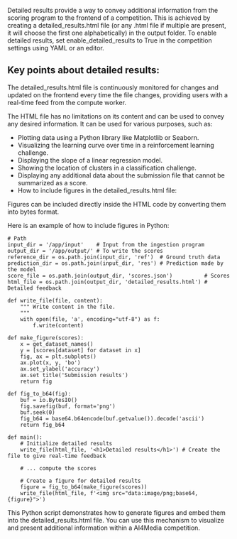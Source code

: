 Detailed results provide a way to convey additional information from the scoring program to the frontend of a competition. This is achieved by creating a detailed_results.html file (or any .html file if multiple are present, it will choose the first one alphabetically) in the output folder. To enable detailed results, set enable_detailed_results to True in the competition settings using YAML or an editor.

## Key points about detailed results:

The detailed_results.html file is continuously monitored for changes and updated on the frontend every time the file changes, providing users with a real-time feed from the compute worker.

The HTML file has no limitations on its content and can be used to convey any desired information. It can be used for various purposes, such as:
- Plotting data using a Python library like Matplotlib or Seaborn.
- Visualizing the learning curve over time in a reinforcement learning challenge.
- Displaying the slope of a linear regression model.
- Showing the location of clusters in a classification challenge.
- Displaying any additional data about the submission file that cannot be summarized as a score.
- How to include figures in the detailed_results.html file:

Figures can be included directly inside the HTML code by converting them into bytes format.

Here is an example of how to include figures in Python:

```
# Path
input_dir = '/app/input'    # Input from the ingestion program
output_dir = '/app/output/' # To write the scores
reference_dir = os.path.join(input_dir, 'ref')  # Ground truth data
prediction_dir = os.path.join(input_dir, 'res') # Prediction made by the model
score_file = os.path.join(output_dir, 'scores.json')          # Scores
html_file = os.path.join(output_dir, 'detailed_results.html') # Detailed feedback

def write_file(file, content):
    """ Write content in the file.
    """
    with open(file, 'a', encoding="utf-8") as f:
        f.write(content)

def make_figure(scores):
    x = get_dataset_names()
    y = [scores[dataset] for dataset in x]
    fig, ax = plt.subplots()
    ax.plot(x, y, 'bo')
    ax.set_ylabel('accuracy')
    ax.set title('Submission results')
    return fig

def fig_to_b64(fig):
    buf = io.BytesIO()
    fig.savefig(buf, format='png')
    buf.seek(0)
    fig_b64 = base64.b64encode(buf.getvalue()).decode('ascii')
    return fig_b64

def main():
    # Initialize detailed results
    write_file(html_file, '<h1>Detailed results</h1>') # Create the file to give real-time feedback

    # ... compute the scores

    # Create a figure for detailed results
    figure = fig_to_b64(make_figure(scores))
    write_file(html_file, f'<img src="data:image/png;base64,{figure}">')
```
This Python script demonstrates how to generate figures and embed them into the detailed_results.html file. You can use this mechanism to visualize and present additional information within a AI4Media competition.

